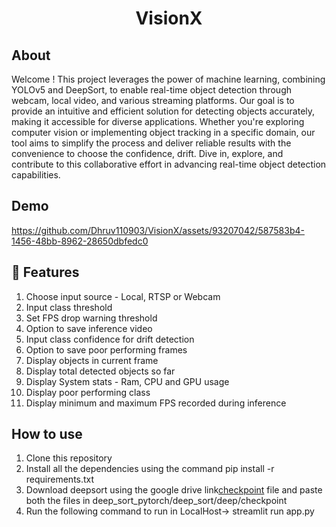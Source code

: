 <h1 align="center">VisionX</h1>

## About
Welcome ! This project leverages the power of machine learning, combining YOLOv5 and DeepSort, to enable real-time object detection through webcam, local video, and various streaming platforms. Our goal is to provide an intuitive and efficient solution for detecting objects accurately, making it accessible for diverse applications. Whether you're exploring computer vision or implementing object tracking in a specific domain, our tool aims to simplify the process and deliver reliable results with the convenience to choose the confidence, drift. Dive in, explore, and contribute to this collaborative effort in advancing real-time object detection capabilities.

## Demo

https://github.com/Dhruv110903/VisionX/assets/93207042/587583b4-1456-48bb-8962-28650dbfedc0

## :key: Features

<ol>
    <li>Choose input source - Local, RTSP or Webcam</li>
    <li>Input class threshold</li>
    <li>Set FPS drop warning threshold</li>
    <li>Option to save inference video</li>
    <li>Input class confidence for drift detection</li>
    <li>Option to save poor performing frames</li>
    <li>Display objects in current frame</li>
    <li>Display total detected objects so far</li>
    <li>Display System stats - Ram, CPU and GPU usage</li>
    <li>Display poor performing class</li>
    <li>Display minimum and maximum FPS recorded during inference</li>
</ol> 

## How to use
<ol>
    <li>Clone this repository</li>
    <li>Install all the dependencies using the command pip install -r requirements.txt </li>
    <li>Download deepsort using the google drive link<a href="[https://drive.google.com/drive/folders/1xhG0kRH1EX5B9_Iz8gQJb7UNnn_riXi6](https://drive.google.com/drive/folders/18_LAtz1yz1yWnD3G4a3fG_NIDSXVQlUT?usp=sharing)">checkpoint</a> file and paste both the files in deep_sort_pytorch/deep_sort/deep/checkpoint</li>
    <li>Run the following command to run in LocalHost-> streamlit run app.py</li>
</ol>

